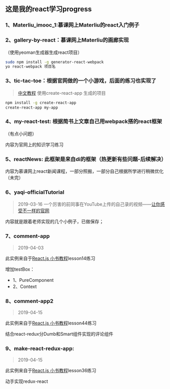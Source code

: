 ## 这是我的react学习progress

### 1、Materliu_imooc_1:慕课网上Materliu的react入门例子
### 2、gallery-by-react：慕课网上Materliu的画廊实现
（使用yeoman生成器生成react项目）

```bash
sudo npm install -g generator-react-webpack
yo react-webpack 项目名
```
### 3、tic-tac-toe：根据官网做的一个小游戏，后面的练习也实现了
> [中文教程](http://www.css88.com/react/tutorial/tutorial.html)
使用create-react-app 生成的项目

```bash
npm install -g create-react-app
create-react-app my-app
```
### 4、my-react-test: 根据简书上文章自己用webpack搭的react框架
（有点小问题）

内容为官网上的知识学习练习

### 5、reactNews: 此框架是来自di的框架（热更新有些问题-后续解决）

内容为慕课网上react新闻课程，一部分照搬，一部分自己根据所学进行稍微优化（未完）

### 6、yaqi-officialTutorial
> 2019-03-16
一个厉害的前同事在YouTube上传的自己录的视频——[让你感受不一样的官网](https://www.youtube.com/channel/UCjkEwdL2bqD8mHNkN0aXL1w)

内容就是跟着老师实现的几个小例子，已做保存；

### 7、comment-app
> 2019-04-03

此实例来自于[React.js 小书教程](http://huziketang.mangojuice.top/books/react/lesson14)lesson14练习

增加testBox：
* 1、PureComponent
* 2、Context

### 8、comment-app2
> 2019-04-15

此实例来自于[React.js 小书教程](http://huziketang.mangojuice.top/books/react/lesson44)lesson44练习

结合react-redux分Dumb和Smart组件实现的评论组件

### 9、make-react-redux-app:
> 2019-04-15

此实例来自于[React.js 小书教程](http://huziketang.mangojuice.top/books/react/lesson36)lesson36练习

动手实现redux-react

